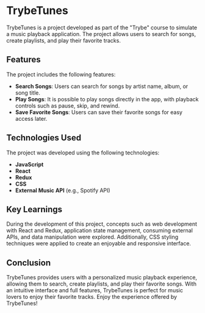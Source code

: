 # TrybeTunes

TrybeTunes is a project developed as part of the "Trybe" course to simulate a music playback application. The project allows users to search for songs, create playlists, and play their favorite tracks.

## Features

The project includes the following features:

- **Search Songs**: Users can search for songs by artist name, album, or song title.
- **Play Songs**: It is possible to play songs directly in the app, with playback controls such as pause, skip, and rewind.
- **Save Favorite Songs**: Users can save their favorite songs for easy access later.

## Technologies Used

The project was developed using the following technologies:

- **JavaScript**
- **React**
- **Redux**
- **CSS**
- **External Music API** (e.g., Spotify API)

## Key Learnings

During the development of this project, concepts such as web development with React and Redux, application state management, consuming external APIs, and data manipulation were explored. Additionally, CSS styling techniques were applied to create an enjoyable and responsive interface.

## Conclusion

TrybeTunes provides users with a personalized music playback experience, allowing them to search, create playlists, and play their favorite songs. With an intuitive interface and full features, TrybeTunes is perfect for music lovers to enjoy their favorite tracks. Enjoy the experience offered by TrybeTunes!
